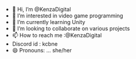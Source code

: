 - 👋 Hi, I’m @KenzaDigital
- 👀 I’m interested in video game programming
- 🌱 I’m currently learning Unity
- 💞️ I’m looking to collaborate on various projects
- 📫 How to reach me :@KenzaDigital
- Discord id : kcbne
- 😄 Pronouns: ... she/her 


<!---
KenzaDigital/KenzaDigital is a ✨ special ✨ repository because its `README.md` (this file) appears on your GitHub profile.
You can click the Preview link to take a look at your changes.
--->
